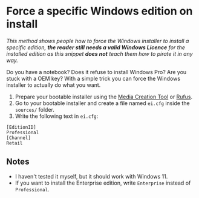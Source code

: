 # Force a specific Windows edition on install
*This method shows people how to force the Windows installer to install a specific edition, **the reader still needs a valid Windows Licence** for the installed edition as this snippet **does not** teach them how to pirate it in any way.*

Do you have a notebook? Does it refuse to install Windows Pro? Are you stuck with a OEM key? With a simple trick you can force the Windows installer to actually do what you want.

1. Prepare your bootable installer using the [Media Creation Tool](https://go.microsoft.com/fwlink/?LinkId=691209) or [Rufus](https://rufus.ie/en/).
2. Go to your bootable installer and create a file named `ei.cfg` inside the `sources/` folder.
3. Write the following text in `ei.cfg`:
```
[EditionID]
Professional
[Channel]
Retail
```

## Notes
- I haven't tested it myself, but it should work with Windows 11.
- If you want to install the Enterprise edition, write `Enterprise` instead of `Professional`.